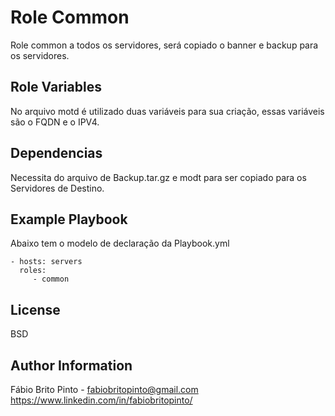 Role Common
=========

Role common a todos os servidores, será copiado o banner e backup para os servidores.


Role Variables
--------------

No arquivo motd é utilizado duas variáveis para sua criação, essas variáveis são o FQDN e o IPV4.

Dependencias
------------

Necessita do arquivo de Backup.tar.gz e modt para ser copiado para os Servidores de Destino.

Example Playbook
----------------

Abaixo tem o modelo de declaração da Playbook.yml

    - hosts: servers
      roles:
         - common

License
-------

BSD

Author Information
------------------

Fábio Brito Pinto - fabiobritopinto@gmail.com
https://www.linkedin.com/in/fabiobritopinto/
